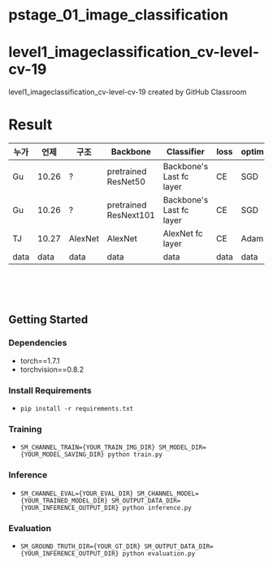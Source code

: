 # pstage_01_image_classification

# level1_imageclassification_cv-level-cv-19
level1_imageclassification_cv-level-cv-19 created by GitHub Classroom

# Result
|누가|언제|구조|Backbone|Classifier|loss|optim|epochs|seed|batch|lr|acc|F1|
|---|---|---|---|---|---|---|---|---|---|---|---|---|
|Gu|10.26| ? |pretrained ResNet50|Backbone's Last fc layer|CE|SGD|50|42|64|1e-3|54.93|0.50|
|Gu|10.26| ? |pretrained ResNext101|Backbone's Last fc layer|CE|SGD|50|42|64|1e-3|62.46|0.55|
|TJ|10.27| AlexNet | AlexNet |AlexNet fc layer|CE|Adam|25|42|64|1e-3|35|0.24
|data|data|data|data|data|data|data|data|data|data|data|

<br>
<br>
<br>

## Getting Started    
### Dependencies
- torch==1.7.1
- torchvision==0.8.2                                                              

### Install Requirements
- `pip install -r requirements.txt`

### Training
- `SM_CHANNEL_TRAIN={YOUR_TRAIN_IMG_DIR} SM_MODEL_DIR={YOUR_MODEL_SAVING_DIR} python train.py`

### Inference
- `SM_CHANNEL_EVAL={YOUR_EVAL_DIR} SM_CHANNEL_MODEL={YOUR_TRAINED_MODEL_DIR} SM_OUTPUT_DATA_DIR={YOUR_INFERENCE_OUTPUT_DIR} python inference.py`

### Evaluation
- `SM_GROUND_TRUTH_DIR={YOUR_GT_DIR} SM_OUTPUT_DATA_DIR={YOUR_INFERENCE_OUTPUT_DIR} python evaluation.py`
